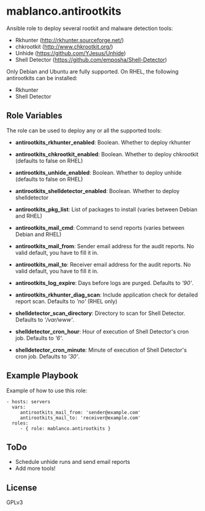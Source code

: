 # mablanco.antirootkits

Ansible role to deploy several rootkit and malware detection tools:

- Rkhunter (<http://rkhunter.sourceforge.net/>)
- chkrootkit (<http://www.chkrootkit.org/>)
- Unhide (<https://github.com/YJesus/Unhide>)
- Shell Detector (<https://github.com/emposha/Shell-Detector>)

Only Debian and Ubuntu are fully supported. On RHEL, the following antirootkits can be installed:

- Rkhunter
- Shell Detector

## Role Variables

The role can be used to deploy any or all the supported tools:

- **antirootkits_rkhunter_enabled**: Boolean. Whether to deploy rkhunter
- **antirootkits_chkrootkit_enabled**: Boolean. Whether to deploy chkrootkit (defaults to false on RHEL)
- **antirootkits_unhide_enabled**: Boolean. Whether to deploy unhide (defaults to false on RHEL)
- **antirootkits_shelldetector_enabled**: Boolean. Whether to deploy shelldetector
- **antirootkits_pkg_list**: List of packages to install (varies between Debian and RHEL)

- **antirootkits_mail_cmd**: Command to send reports (varies between Debian and RHEL)
- **antirootkits_mail_from**: Sender email address for the audit reports. No valid default, you have to fill it in.
- **antirootkits_mail_to**: Receiver email address for the audit reports. No valid default, you have to fill it in.
- **antirootkits_log_expire**: Days before logs are purged. Defaults to _'90'_.
- **antirootkits_rkhunter_diag_scan**: Include application check for detailed report scan. Defaults to _'no'_ (RHEL only)
- **shelldetector_scan_directory**: Directory to scan for Shell Detector. Defaults to _'/var/www'_.
- **shelldetector_cron_hour**: Hour of execution of Shell Detector's cron job. Defaults to _'6'_.
- **shelldetector_cron_minute**: Minute of execution of Shell Detector's cron job. Defaults to _'30'_.

## Example Playbook

Example of how to use this role:

```
- hosts: servers
  vars:
     antirootkits_mail_from: 'sender@example.com'
     antirootkits_mail_to: 'receiver@example.com'
  roles:
     - { role: mablanco.antirootkits }
```

## ToDo

- Schedule unhide runs and send email reports
- Add more tools!

## License

GPLv3
